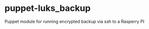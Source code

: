 puppet-luks_backup
==================

Puppet module for running encrypted backup via ssh to a Rasperry PI
